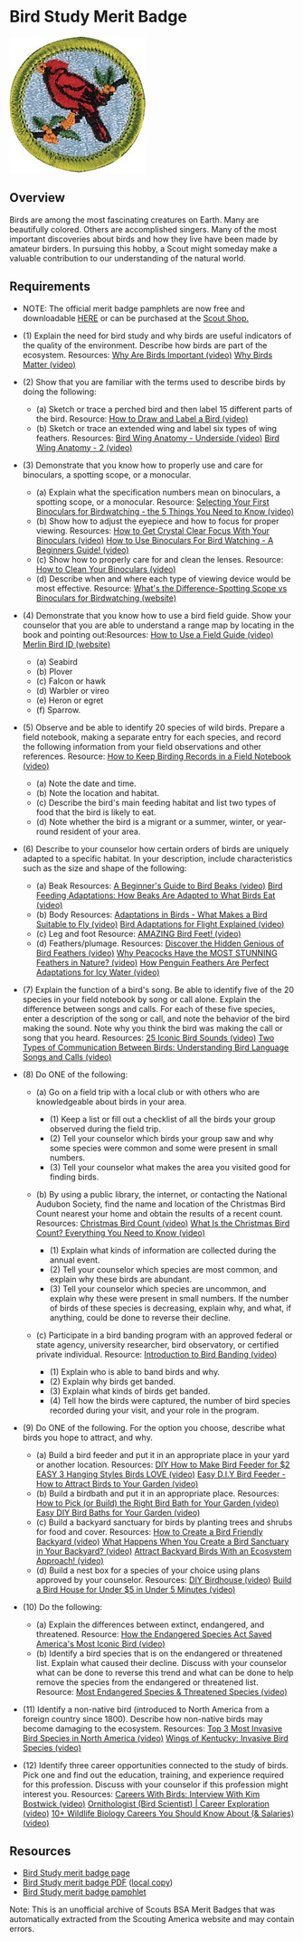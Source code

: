 

# Bird Study Merit Badge

![Bird Study Merit Badge](images/bird-study-merit-badge.jpg)

## Overview



Birds are among the most fascinating creatures on Earth. Many are beautifully colored. Others are accomplished singers. Many of the most important discoveries about birds and how they live have been made by amateur birders. In pursuing this hobby, a Scout might someday make a valuable contribution to our understanding of the natural world.

## Requirements

* NOTE:  The official merit badge pamphlets are now free and downloadable  [HERE](https://filestore.scouting.org/filestore/Merit_Badge_ReqandRes/Pamphlets/Bird%20Study.pdf) or can be purchased at the [Scout Shop.](https://www.scoutshop.org/)
* (1) Explain the need for bird study and why birds are useful indicators of the quality of the environment. Describe how birds are part of the ecosystem. Resources:  [Why Are Birds Important (video)](https://www.youtube.com/watch?v=-QUbQCn-ViA)  [Why Birds Matter (video)](https://www.youtube.com/watch?v=_FooquV6Cbs)
* (2) Show that you are familiar with the terms used to describe birds by doing the following:
    * (a) Sketch or trace a perched bird and then label 15 different parts of the bird. Resource: [How to Draw and Label a Bird (video)](https://www.youtube.com/watch?v=gD9TAt1F17A)
    * (b) Sketch or trace an extended wing and label six types of wing feathers. Resources: [Bird Wing Anatomy - Underside (video)](https://www.youtube.com/watch?v=HqZCj_ykfYk) [Bird Wing Anatomy - 2 (video)](https://www.youtube.com/watch?v=TGiIlwnaNmM)


* (3) Demonstrate that you know how to properly use and care for binoculars, a spotting scope, or a monocular.
    * (a) Explain what the specification numbers mean on binoculars, a spotting scope, or a monocular. Resource: [Selecting Your First Binoculars for Birdwatching - the 5 Things You Need to Know (video)](https://www.youtube.com/watch?v=g3ewVm-46g0)
    * (b) Show how to adjust the eyepiece and how to focus for proper viewing. Resources: [How to Get Crystal Clear Focus With Your Binoculars (video)](https://www.youtube.com/watch?v=pkPzl-VPmo4%20) [How to Use Binoculars For Bird Watching - A Beginners Guide! (video)](https://www.youtube.com/watch?v=cNx9klskWFk)
    * (c) Show how to properly care for and clean the lenses. Resource: [How to Clean Your Binoculars (video)](https://www.youtube.com/watch?v=z5DaExac1e0)
    * (d) Describe when and where each type of viewing device would be most effective. Resource: [What's the Difference-Spotting Scope vs Binoculars for Birdwatching (website)](https://chirperbirds.com/spotting-scope-vs-binoculars-for-birdwatching/)


* (4) Demonstrate that you know how to use a bird field guide. Show your counselor that you are able to understand a range map by locating in the book and pointing out:Resources:  [How to Use a Field Guide (video)](https://www.youtube.com/watch?v=dAkcHqfkWfg)  [Merlin  Bird ID (website)](https://merlin.allaboutbirds.org/)
    * (a) Seabird
    * (b) Plover
    * (c) Falcon or hawk
    * (d) Warbler or vireo
    * (e) Heron or egret
    * (f) Sparrow.


* (5) Observe and be able to identify 20 species of wild birds. Prepare a field notebook, making a separate entry for each species, and record the following information from your field observations and other references. Resource:  [How to Keep Birding Records in a Field Notebook (video)](https://www.youtube.com/watch?v=eIOXLyMm4fE)
    * (a) Note the date and time.
    * (b) Note the location and habitat.
    * (c) Describe the bird's main feeding habitat and list two types of food that the bird is likely to eat.
    * (d) Note whether the bird is a migrant or a summer, winter, or year-round resident of your area.


* (6) Describe to your counselor how certain orders of birds are uniquely adapted to a specific habitat. In your description, include characteristics such as the size and shape of the following:
    * (a) Beak Resources: [A Beginner's Guide to Bird Beaks (video)](https://www.youtube.com/watch?v=BjzYfiFm_tw%20) [Bird Feeding Adaptations: How Beaks Are Adapted to What Birds Eat (video)](https://www.youtube.com/watch?v=lFZ8NMBDCJw)
    * (b) Body Resources: [Adaptations in Birds - What Makes a Bird Suitable to Fly (video)](https://www.youtube.com/watch?v=Z_4a7OYZISs) [Bird Adaptations for Flight Explained (video)](https://youtu.be/h-1T_N9RTnw?si=Z4-6FhoOf4ySSKO6)
    * (c) Leg and foot Resource: [AMAZING Bird Feet! (video)](https://www.youtube.com/watch?v=cwFZyNiRzQU%20)
    * (d) Feathers/plumage. Resources: [Discover the Hidden Genious of Bird Feathers (video)](https://www.youtube.com/shorts/I3zK6k8ZcBc) [Why Peacocks Have the MOST STUNNING Feathers in Nature? (video)](https://youtu.be/2_jq831GkIM?si=I9_JoXLR4I98ndLg) [How Penguin Feathers Are Perfect Adaptations for Icy Water (video)](https://youtu.be/iTEo0LVQbJg?si=cOtr2X-aPXWF_Zwb)


* (7) Explain the function of a bird's song. Be able to identify five of the 20 species in your field notebook by song or call alone. Explain the difference between songs and calls. For each of these five species, enter a description of the song or call, and note the behavior of the bird making the sound. Note why you think the bird was making the call or song that you heard. Resources:  [25 Iconic Bird Sounds (video)](https://www.youtube.com/watch?v=xTPGii-A2VM)  [Two Types of Communication Between Birds: Understanding Bird Language Songs and Calls (video)](https://www.youtube.com/watch?v=4_1zIwEENt8 )
* (8) Do ONE of the following:
    * (a) Go on a field trip with a local club or with others who are knowledgeable about birds in your area.
        * (1) Keep a list or fill out a checklist of all the birds your group observed during the field trip.
        * (2) Tell your counselor which birds your group saw and why some species were common and some were present in small numbers.
        * (3) Tell your counselor what makes the area you visited good for finding birds.


    * (b) By using a public library, the internet, or contacting the National Audubon Society, find the name and location of the Christmas Bird Count nearest your home and obtain the results of a recent count. Resources: [Christmas Bird Count (video)](https://youtu.be/Ar1plhHY6i8?si=xjOMdoRDb_otqg1I) [What Is the Christmas Bird Count? Everything You Need to Know (video)](https://www.youtube.com/watch?v=T2s3pRwu8yo)
        * (1) Explain what kinds of information are collected during the annual event.
        * (2) Tell your counselor which species are most common, and explain why these birds are abundant.
        * (3) Tell your counselor which species are uncommon, and explain why these were present in small numbers. If the number of birds of these species is decreasing, explain why, and what, if anything, could be done to reverse their decline.


    * (c) Participate in a bird banding program with an approved federal or state agency, university researcher, bird observatory, or certified private individual. Resource: [Introduction to Bird Banding (video)](https://www.youtube.com/watch?v=A1uhtLSqwV0)
        * (1) Explain who is able to band birds and why.
        * (2) Explain why birds get banded.
        * (3) Explain what kinds of birds get banded.
        * (4) Tell how the birds were captured, the number of bird species recorded during your visit, and your role in the program.




* (9) Do ONE of the following. For the option you choose, describe what birds you hope to attract, and why.
    * (a) Build a bird feeder and put it in an appropriate place in your yard or another location. Resources: [DIY How to Make Bird Feeder for $2 EASY 3 Hanging Styles Birds LOVE (video)](https://www.youtube.com/watch?v=DRJpmSbLk20) [Easy D.I.Y Bird Feeder - How to Attract Birds to Your Garden (video)](https://www.youtube.com/watch?v=aCA6wknQsqg)
    * (b) Build a birdbath and put it in an appropriate place. Resources: [How to Pick (or Build) the Right Bird Bath for Your Garden (video)](https://www.youtube.com/watch?v=yZl2N2XlHDA) [Easy DIY Bird Baths for Your Garden (video)](https://www.youtube.com/shorts/gJB3kN3xk6Y)
    * (c) Build a backyard sanctuary for birds by planting trees and shrubs for food and cover. Resources: [How to Create a Bird Friendly Backyard (video)](https://www.youtube.com/watch?v=Bjx4V1zcv2U) [What Happens When You Create a Bird Sanctuary in Your Backyard? (video)](https://www.youtube.com/watch?v=bIqECrfp7HM) [Attract Backyard Birds With an Ecosystem Approach! (video)](https://www.youtube.com/watch?v=ITHgy8xhIV0&t=285s)
    * (d) Build a nest box for a species of your choice using plans approved by your counselor. Resources: [DIY Birdhouse (video)](https://www.youtube.com/watch?v=u4iAhnbWpz8) [Build a Bird House for Under $5 in Under 5 Minutes (video)](https://www.youtube.com/watch?v=j0werPvrrPI)


* (10) Do the following:
    * (a) Explain the differences between extinct, endangered, and threatened. Resource: [How the Endangered Species Act Saved America's Most Iconic Bird (video)](https://www.youtube.com/watch?v=s8GvlKBHs5Y)
    * (b) Identify a bird species that is on the endangered or threatened list. Explain what caused their decline. Discuss with your counselor what can be done to reverse this trend and what can be done to help remove the species from the endangered or threatened list. Resource: [Most Endangered Species & Threatened Species (video)](https://www.youtube.com/watch?v=0FgTOe3bxY8)


* (11) Identify a non-native bird (introduced to North America from a foreign country since 1800). Describe how non-native birds may become damaging to the ecosystem. Resources:  [Top 3 Most Invasive Bird Species in North America (video)](https://www.youtube.com/watch?v=b3_4ry_Dbvw)  [Wings of Kentucky: Invasive Bird Species (video)](https://www.youtube.com/watch?v=8t0LXPLv8aw)
* (12) Identify three career opportunities connected to the study of birds. Pick one and find out the education, training, and experience required for this profession. Discuss with your counselor if this profession might interest you. Resources:  [Careers With Birds: Interview With Kim Bostwick (video)](https://www.youtube.com/watch?v=yFErFjzQ-RU)  [Ornithologist (Bird Scientist) | Career Exploration (video)](https://www.youtube.com/watch?v=nClZ64FaSIQ)  [10+ Wildlife Biology Careers You Should Know About (& Salaries) (video)](https://www.youtube.com/watch?v=AK2Onqx-ctM&t=60s)


## Resources

- [Bird Study merit badge page](https://www.scouting.org/merit-badges/bird-study/)
- [Bird Study merit badge PDF](https://filestore.scouting.org/filestore/Merit_Badge_ReqandRes/Pamphlets/Bird%20Study.pdf) ([local copy](files/bird-study-merit-badge.pdf))
- [Bird Study merit badge pamphlet](https://www.scoutshop.org/bsa-bird-study-merit-badge-pamphlet-661586.html)

Note: This is an unofficial archive of Scouts BSA Merit Badges that was automatically extracted from the Scouting America website and may contain errors.